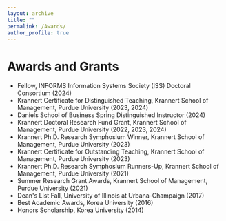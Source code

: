 ```yaml
---
layout: archive
title: ""
permalink: /Awards/
author_profile: true
---
```




Awards and Grants
======
* Fellow, INFORMS Information Systems Society (ISS) Doctoral Consortium (2024)
* Krannert Certificate for Distinguished Teaching, Krannert School of Management, Purdue University (2023, 2024)
* Daniels School of Business Spring Distinguished Instructor (2024)
* Krannert Doctoral Research Fund Grant, Krannert School of Management, Purdue University (2022, 2023, 2024)
* Krannert Ph.D. Research Symphosium Winner, Krannert School of Management, Purdue University (2023)
* Krannert Certificate for Outstanding Teaching, Krannert School of Management, Purdue University (2023)
* Krannert Ph.D. Research Symphosium Runners-Up, Krannert School of Management, Purdue University (2021)
* Summer Research Grant Awards, Krannert School of Management, Purdue University (2021)
* Dean's List Fall, University of Illinois at Urbana-Champaign (2017)
* Best Academic Awards, Korea University (2016)
* Honors Scholarship, Korea University (2014)


